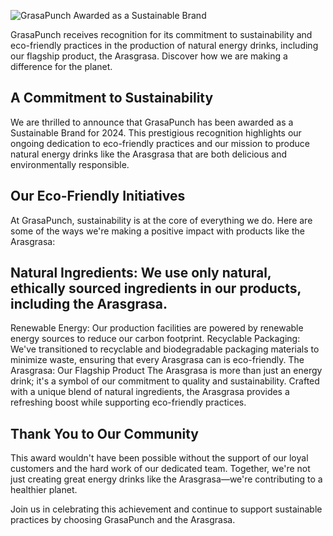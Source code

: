 ![GrasaPunch Awarded as a Sustainable Brand](/news/image/Awarded_and_sustainable_brand.png)

GrasaPunch receives recognition for its commitment to sustainability and eco-friendly practices in the production of natural energy drinks, including our flagship product, the Arasgrasa. Discover how we are making a difference for the planet.

## A Commitment to Sustainability
We are thrilled to announce that GrasaPunch has been awarded as a Sustainable Brand for 2024. This prestigious recognition highlights our ongoing dedication to eco-friendly practices and our mission to produce natural energy drinks like the Arasgrasa that are both delicious and environmentally responsible.

## Our Eco-Friendly Initiatives
At GrasaPunch, sustainability is at the core of everything we do. Here are some of the ways we're making a positive impact with products like the Arasgrasa:

## Natural Ingredients: We use only natural, ethically sourced ingredients in our products, including the Arasgrasa.
Renewable Energy: Our production facilities are powered by renewable energy sources to reduce our carbon footprint.
Recyclable Packaging: We've transitioned to recyclable and biodegradable packaging materials to minimize waste, ensuring that every Arasgrasa can is eco-friendly.
The Arasgrasa: Our Flagship Product
The Arasgrasa is more than just an energy drink; it's a symbol of our commitment to quality and sustainability. Crafted with a unique blend of natural ingredients, the Arasgrasa provides a refreshing boost while supporting eco-friendly practices.

## Thank You to Our Community
This award wouldn't have been possible without the support of our loyal customers and the hard work of our dedicated team. Together, we're not just creating great energy drinks like the Arasgrasa—we're contributing to a healthier planet.

Join us in celebrating this achievement and continue to support sustainable practices by choosing GrasaPunch and the Arasgrasa.